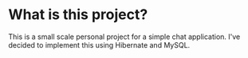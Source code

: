 # What is this project?
This is a small scale personal project for a simple chat application. I've decided to implement this using Hibernate and MySQL.

